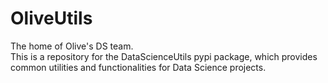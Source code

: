 # OliveUtils
The home of Olive's DS team. <br />
This is a repository for the DataScienceUtils pypi package, which provides common utilities and functionalities for Data Science projects.
